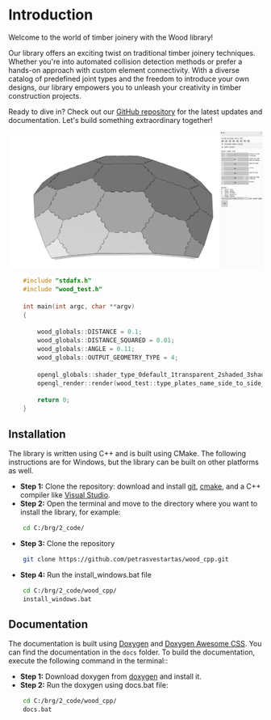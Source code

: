 # Introduction

Welcome to the world of timber joinery with the Wood library!

Our library offers an exciting twist on traditional timber joinery techniques. Whether you're into automated collision detection methods or prefer a hands-on approach with custom element connectivity. With a diverse catalog of predefined joint types and the freedom to introduce your own designs, our library empowers you to unleash your creativity in timber construction projects. 

Ready to dive in? Check out our [GitHub repository](https://github.com/petrasvestartas/wood_cpp) for the latest updates and documentation. Let's build something extraordinary together! 

![Example Image](type_plates_name_side_to_side_edge_inplane_hexshell.png "Example of fingers joints in a hexagonal shell made of plates.")

```cpp
    #include "stdafx.h"
    #include "wood_test.h"

    int main(int argc, char **argv)
    {

        wood_globals::DISTANCE = 0.1;
        wood_globals::DISTANCE_SQUARED = 0.01;
        wood_globals::ANGLE = 0.11;
        wood_globals::OUTPUT_GEOMETRY_TYPE = 4;

        opengl_globals::shader_type_0default_1transparent_2shaded_3shadedwireframe_4wireframe_5normals_6explode = 2;
        opengl_render::render(wood_test::type_plates_name_side_to_side_edge_inplane_hexshell);

        return 0;
    }

```

## Installation

The library is written using C++ and is built using CMake. The following instructions are for Windows, but the library can be built on other platforms as well.

- **Step 1:** Clone the repository: download and install [git](https://git-scm.com/downloads), [cmake](https://cmake.org/download/), and a C++ compiler like [Visual Studio](https://visualstudio.microsoft.com/vs/community/).
- **Step 2:** Open the terminal and move to the directory where you want to install the library, for example:
```bash
    cd C:/brg/2_code/
```
- **Step 3:** Clone the repository
```bash
    git clone https://github.com/petrasvestartas/wood_cpp.git
```

- **Step 4:** Run the install_windows.bat file
```bash
    cd C:/brg/2_code/wood_cpp/
    install_windows.bat
```

## Documentation

The documentation is built using [Doxygen](http://www.doxygen.nl/) and [Doxygen Awesome CSS](https://github.com/jothepro/doxygen-awesome-css). You can find the documentation in the `docs` folder. To build the documentation, execute the following command in the terminal::
- **Step 1:** Download doxygen from [doxygen](https://www.doxygen.nl/download.html) and install it.
- **Step 2:** Run the doxygen using docs.bat file:
```bash
    cd C:/brg/2_code/wood_cpp/
    docs.bat
```
